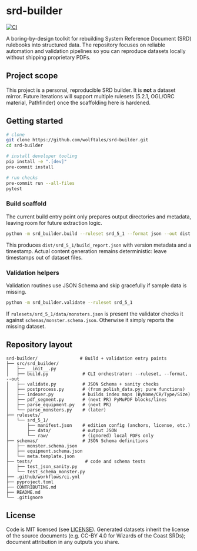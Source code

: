 # srd-builder

[![CI](https://github.com/wolftales/srd-builder/actions/workflows/ci.yml/badge.svg)](https://github.com/wolftales/srd-builder/actions/workflows/ci.yml)

A boring-by-design toolkit for rebuilding System Reference Document (SRD) rulebooks into
structured data. The repository focuses on reliable automation and validation pipelines so
you can reproduce datasets locally without shipping proprietary PDFs.

## Project scope

This project is a personal, reproducible SRD builder. It is **not** a dataset mirror. Future
iterations will support multiple rulesets (5.2.1, OGL/ORC material, Pathfinder) once the
scaffolding here is hardened.

## Getting started

```bash
# clone
git clone https://github.com/wolftales/srd-builder.git
cd srd-builder

# install developer tooling
pip install -e ".[dev]"
pre-commit install

# run checks
pre-commit run --all-files
pytest
```

### Build scaffold

The current build entry point only prepares output directories and metadata, leaving room for
future extraction logic.

```bash
python -m srd_builder.build --ruleset srd_5_1 --format json --out dist
```

This produces `dist/srd_5_1/build_report.json` with version metadata and a timestamp. Actual
content generation remains deterministic: leave timestamps out of dataset files.

### Validation helpers

Validation routines use JSON Schema and skip gracefully if sample data is missing.

```bash
python -m srd_builder.validate --ruleset srd_5_1
```

If `rulesets/srd_5_1/data/monsters.json` is present the validator checks it against
`schemas/monster.schema.json`. Otherwise it simply reports the missing dataset.

## Repository layout

```shell
srd-builder/                # Build + validation entry points
├── src/srd_builder/
│   ├── __init__.py
│   ├── build.py             # CLI orchestrator: --ruleset, --format, --out
│   ├── validate.py          # JSON Schema + sanity checks
│   ├── postprocess.py       # (from polish_data.py; pure functions)
│   ├── indexer.py           # builds index maps (ByName/CR/Type/Size)
│   ├── pdf_segment.py       # (next PR) PyMuPDF blocks/lines
│   ├── parse_equipment.py   # (next PR)
│   └── parse_monsters.py    # (later)
├── rulesets/
│   └── srd_5_1/
│       ├── manifest.json    # edition config (anchors, license, etc.)
│       ├── data/            # output JSON
│       └── raw/             # (ignored) local PDFs only
├── schemas/                 # JSON Schema definitions
│   ├── monster.schema.json
│   ├── equipment.schema.json
│   └── meta.template.json
├── tests/                    # code and schema tests
│   ├── test_json_sanity.py
│   └── test_schema_monster.py
├── .github/workflows/ci.yml
├── pyproject.toml
├── CONTRIBUTING.md
├── README.md
└── .gitignore
```

## License

Code is MIT licensed (see [LICENSE](LICENSE)). Generated datasets inherit the license of the
source documents (e.g. CC-BY 4.0 for Wizards of the Coast SRDs); document attribution in any
outputs you share.

